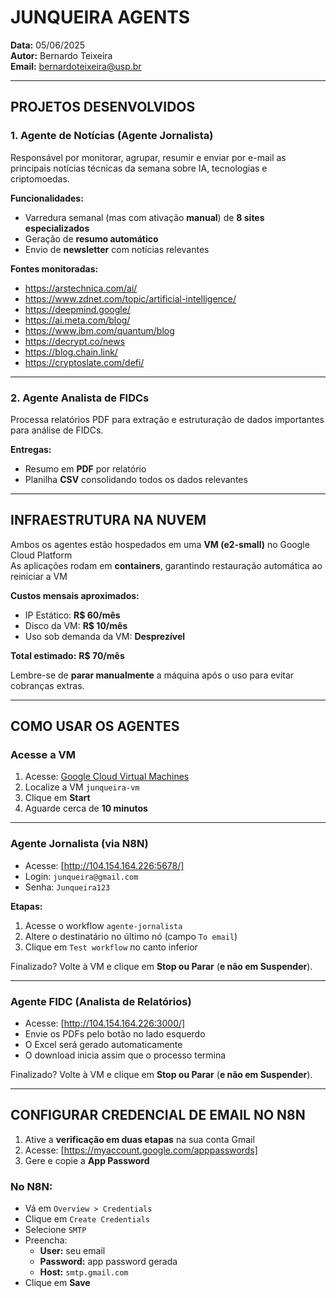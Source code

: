 # JUNQUEIRA AGENTS

**Data:** 05/06/2025  
**Autor:** Bernardo Teixeira  
**Email:** bernardoteixeira@usp.br  

---

## PROJETOS DESENVOLVIDOS

### 1. Agente de Notícias (Agente Jornalista)
Responsável por monitorar, agrupar, resumir e enviar por e-mail as principais notícias técnicas da semana sobre IA, tecnologias e criptomoedas.  

**Funcionalidades:**
- Varredura semanal (mas com ativação **manual**) de **8 sites especializados**
- Geração de **resumo automático**
- Envio de **newsletter** com notícias relevantes

**Fontes monitoradas:**
- https://arstechnica.com/ai/
- https://www.zdnet.com/topic/artificial-intelligence/
- https://deepmind.google/
- https://ai.meta.com/blog/
- https://www.ibm.com/quantum/blog
- https://decrypt.co/news
- https://blog.chain.link/
- https://cryptoslate.com/defi/

---

### 2. Agente Analista de FIDCs
Processa relatórios PDF para extração e estruturação de dados importantes para análise de FIDCs.  

**Entregas:**
- Resumo em **PDF** por relatório
- Planilha **CSV** consolidando todos os dados relevantes

---

## INFRAESTRUTURA NA NUVEM

Ambos os agentes estão hospedados em uma **VM (e2-small)** no Google Cloud Platform  
As aplicações rodam em **containers**, garantindo restauração automática ao reiniciar a VM  

**Custos mensais aproximados:**
- IP Estático: **R$ 60/mês**
- Disco da VM: **R$ 10/mês**
- Uso sob demanda da VM: **Desprezível**

**Total estimado:** **R$ 70/mês**

Lembre-se de **parar manualmente** a máquina após o uso para evitar cobranças extras.

---

## COMO USAR OS AGENTES

### Acesse a VM

1. Acesse: [Google Cloud Virtual Machines](https://console.cloud.google.com/compute/instances?hl=en&inv=1&invt=AbzWGg&project=projeto-de-agent)  
2. Localize a VM `junqueira-vm`  
3. Clique em **Start**  
4. Aguarde cerca de **10 minutos**

---

### Agente Jornalista (via N8N)

- Acesse: [http://104.154.164.226:5678/]
- Login: `junqueira@gmail.com`  
- Senha: `Junqueira123`

**Etapas:**
1. Acesse o workflow `agente-jornalista`
2. Altere o destinatário no último nó (campo `To email`)
3. Clique em `Test workflow` no canto inferior

Finalizado? Volte à VM e clique em **Stop ou Parar** (**e não em Suspender**).

---

### Agente FIDC (Analista de Relatórios)

- Acesse: [http://104.154.164.226:3000/]
- Envie os PDFs pelo botão no lado esquerdo
- O Excel será gerado automaticamente
- O download inicia assim que o processo termina

Finalizado? Volte à VM e clique em **Stop ou Parar** (**e não em Suspender**).

---

## CONFIGURAR CREDENCIAL DE EMAIL NO N8N

1. Ative a **verificação em duas etapas** na sua conta Gmail  
2. Acesse: [https://myaccount.google.com/apppasswords]
3. Gere e copie a **App Password**

### No N8N:

- Vá em `Overview > Credentials`
- Clique em `Create Credentials`
- Selecione `SMTP`
- Preencha:
  - **User:** seu email
  - **Password:** app password gerada
  - **Host:** `smtp.gmail.com`
- Clique em **Save**

